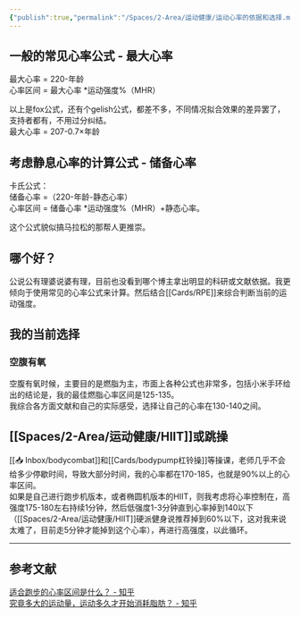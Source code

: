 ```yaml
---
{"publish":true,"permalink":"/Spaces/2-Area/运动健康/运动心率的依据和选择.md","title":"运动心率的依据和选择","created":"2022-10-17","modified":"2023-03-14","published":"2025-07-12T18:32:03.962+08:00","cssclasses":""}
---
```



## 一般的常见心率公式 - 最大心率

最大心率 = 220-年龄  
心率区间 = 最大心率 \*运动强度%（MHR）

以上是fox公式，还有个gelish公式，都差不多，不同情况拟合效果的差异罢了，支持者都有，不用过分纠结。  
最大心率 = 207-0.7×年龄

## 考虑静息心率的计算公式 - 储备心率

卡氏公式：  
储备心率 =（220-年龄-静态心率）  
心率区间 = 储备心率 \*运动强度%（MHR）+静态心率。

这个公式貌似搞马拉松的那帮人更推崇。

## 哪个好？

公说公有理婆说婆有理，目前也没看到哪个博主拿出明显的科研或文献依据。我更倾向于使用常见的心率公式来计算。然后结合[[Cards/RPE]]来综合判断当前的运动强度。

## 我的当前选择

### 空腹有氧

空腹有氧时候，主要目的是燃脂为主，市面上各种公式也非常多，包括小米手环给出的结论是，我的最佳燃脂心率区间是125-135。  
我综合各方面文献和自己的实际感受，选择让自己的心率在130-140之间。

## [[Spaces/2-Area/运动健康/HIIT]]或跳操

[[📥 Inbox/bodycombat]]和[[Cards/bodypump杠铃操]]等操课，老师几乎不会给多少停歇时间，导致大部分时间，我的心率都在170-185，也就是90%以上的心率区间。  
如果是自己进行跑步机版本，或者椭圆机版本的HIIT，则我考虑将心率控制在，高强度175-180左右持续1分钟，然后低强度1-3分钟直到心率掉到140以下（[[Spaces/2-Area/运动健康/HIIT]]硬派健身说推荐掉到60%以下，这对我来说太难了，目前走5分钟才能掉到这个心率），再进行高强度，以此循环。

---

## 参考文献

[适合跑步的心率区间是什么？ - 知乎](https://www.zhihu.com/question/21097942/answer/54626625)  
[究竟多大的运动量，运动多久才开始消耗脂肪？ - 知乎](https://www.zhihu.com/question/35260405/answer/2283410519)